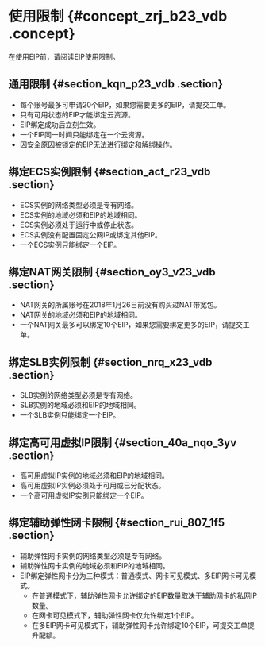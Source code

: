 # 使用限制 {#concept_zrj_b23_vdb .concept}

在使用EIP前，请阅读EIP使用限制。

## 通用限制 {#section_kqn_p23_vdb .section}

-   每个账号最多可申请20个EIP，如果您需要更多的EIP，请提交工单。
-   只有可用状态的EIP才能绑定云资源。
-   EIP绑定成功后立刻生效。
-   一个EIP同一时间只能绑定在一个云资源。
-   因安全原因被锁定的EIP无法进行绑定和解绑操作。

## 绑定ECS实例限制 {#section_act_r23_vdb .section}

-   ECS实例的网络类型必须是专有网络。
-   ECS实例的地域必须和EIP的地域相同。
-   ECS实例必须处于运行中或停止状态。
-   ECS实例没有配置固定公网IP或绑定其他EIP。
-   一个ECS实例只能绑定一个EIP。

## 绑定NAT网关限制 {#section_oy3_v23_vdb .section}

-   NAT网关的所属账号在2018年1月26日前没有购买过NAT带宽包。
-   NAT网关的地域必须和EIP的地域相同。
-   一个NAT网关最多可以绑定10个EIP，如果您需要绑定更多的EIP，请提交工单。

## 绑定SLB实例限制 {#section_nrq_x23_vdb .section}

-   SLB实例的网络类型必须是专有网络。
-   SLB实例的地域必须和EIP的地域相同。
-   一个SLB实例只能绑定一个EIP。

## 绑定高可用虚拟IP限制 {#section_40a_nqo_3yv .section}

-   高可用虚拟IP实例的地域必须和EIP的地域相同。
-   高可用虚拟IP实例必须处于可用或已分配状态。
-   一个高可用虚拟IP实例只能绑定一个EIP。

## 绑定辅助弹性网卡限制 {#section_rui_807_1f5 .section}

-   辅助弹性网卡实例的网络类型必须是专有网络。
-   辅助弹性网卡实例的地域必须和EIP的地域相同。
-   EIP绑定弹性网卡分为三种模式：普通模式、网卡可见模式、多EIP网卡可见模式。
    -   在普通模式下，辅助弹性网卡允许绑定的EIP数量取决于辅助网卡的私网IP数量。
    -   在网卡可见模式下，辅助弹性网卡仅允许绑定1个EIP。
    -   在多EIP网卡可见模式下，辅助弹性网卡允许绑定10个EIP，可提交工单提升配额。

